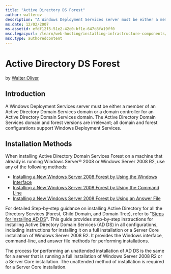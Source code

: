 ```yaml
---
title: "Active Directory DS Forest"
author: walterov
description: "A Windows Deployment Services server must be either a member of an Active Directory Domain Services domain or a domain controller for an Active Directory Dom..."
ms.date: 12/02/2007
ms.assetid: efdf12f5-51e2-42c0-bf1e-647c8fa19ff0
msc.legacyurl: /learn/web-hosting/installing-infrastructure-components/active-directory-ds-forest
msc.type: authoredcontent
---
```

Active Directory DS Forest
====================
by [Walter Oliver](https://github.com/walterov)

## Introduction

A Windows Deployment Services server must be either a member of an Active Directory Domain Services domain or a domain controller for an Active Directory Domain Services domain. The Active Directory Domain Services domain and forest versions are irrelevant; all domain and forest configurations support Windows Deployment Services.

## Installation Methods

When installing Active Directory Domain Services Forest on a machine that already is running Windows Server® 2008 or Windows Server 2008 R2, use any of the following methods:

- [Installing a New Windows Server 2008 Forest by Using the Windows Interface](https://technet2.microsoft.com/WindowsServer2008/en/library/e398ac0c-0e73-494f-954c-f98fb04624c91033.mspx)
- [Installing a New Windows Server 2008 Forest by Using the Command Line](https://technet2.microsoft.com/WindowsServer2008/en/library/a68eae0d-ec73-4792-9e51-65167c76a4841033.mspx)
- [Installing a New Windows Server 2008 Forest by Using an Answer File](https://technet2.microsoft.com/WindowsServer2008/en/library/020fb9f5-3597-4adc-a5c3-63e94fc78e891033.mspx)

For detailed Step-by-step guidance on installing Active Directory for all the Directory Services (Forest, Child Domain, and Domain Tree), refer to "[Steps for Installing AD DS](https://technet2.microsoft.com/windowsserver2008/en/library/f349e1e7-c3ce-4850-9e50-d8886c866b521033.mspx?mfr=true)". This guide provides step-by-step instructions for installing Active Directory Domain Services (AD DS) in all configurations, including instructions for installing it on a full installation or a Server Core installation of Windows Server 2008 R2. It provides the Windows interface, command-line, and answer file methods for performing installations.

The process for performing an unattended installation of AD DS is the same for a server that is running a full installation of Windows Server 2008 R2 or a Server Core installation. The unattended method of installation is required for a Server Core installation.